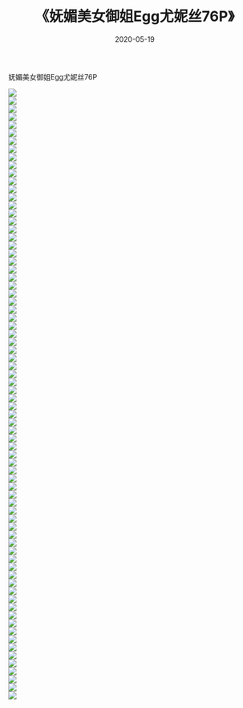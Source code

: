 ﻿---
layout: post
title:  《妩媚美女御姐Egg尤妮丝76P》
date:   2020-05-19
img: http://img.660000.xyz/Sharelink/性感/2020/妩媚美女御姐Egg尤妮丝76P/000.jpg
categories: [美女, 清纯, 唯美]
---

妩媚美女御姐Egg尤妮丝76P

  ![](http://img.660000.xyz/Sharelink/性感/2020/妩媚美女御姐Egg尤妮丝76P/001.jpg) <br> ![](http://img.660000.xyz/Sharelink/性感/2020/妩媚美女御姐Egg尤妮丝76P/002.jpg) <br> ![](http://img.660000.xyz/Sharelink/性感/2020/妩媚美女御姐Egg尤妮丝76P/003.jpg) <br> ![](http://img.660000.xyz/Sharelink/性感/2020/妩媚美女御姐Egg尤妮丝76P/004.jpg) <br> ![](http://img.660000.xyz/Sharelink/性感/2020/妩媚美女御姐Egg尤妮丝76P/005.jpg) <br> ![](http://img.660000.xyz/Sharelink/性感/2020/妩媚美女御姐Egg尤妮丝76P/006.jpg) <br> ![](http://img.660000.xyz/Sharelink/性感/2020/妩媚美女御姐Egg尤妮丝76P/007.jpg) <br> ![](http://img.660000.xyz/Sharelink/性感/2020/妩媚美女御姐Egg尤妮丝76P/008.jpg) <br> ![](http://img.660000.xyz/Sharelink/性感/2020/妩媚美女御姐Egg尤妮丝76P/009.jpg) <br> ![](http://img.660000.xyz/Sharelink/性感/2020/妩媚美女御姐Egg尤妮丝76P/010.jpg) <br> ![](http://img.660000.xyz/Sharelink/性感/2020/妩媚美女御姐Egg尤妮丝76P/011.jpg) <br> ![](http://img.660000.xyz/Sharelink/性感/2020/妩媚美女御姐Egg尤妮丝76P/012.jpg) <br> ![](http://img.660000.xyz/Sharelink/性感/2020/妩媚美女御姐Egg尤妮丝76P/013.jpg) <br> ![](http://img.660000.xyz/Sharelink/性感/2020/妩媚美女御姐Egg尤妮丝76P/014.jpg) <br> ![](http://img.660000.xyz/Sharelink/性感/2020/妩媚美女御姐Egg尤妮丝76P/015.jpg) <br> ![](http://img.660000.xyz/Sharelink/性感/2020/妩媚美女御姐Egg尤妮丝76P/016.jpg) <br> ![](http://img.660000.xyz/Sharelink/性感/2020/妩媚美女御姐Egg尤妮丝76P/017.jpg) <br> ![](http://img.660000.xyz/Sharelink/性感/2020/妩媚美女御姐Egg尤妮丝76P/018.jpg) <br> ![](http://img.660000.xyz/Sharelink/性感/2020/妩媚美女御姐Egg尤妮丝76P/019.jpg) <br> ![](http://img.660000.xyz/Sharelink/性感/2020/妩媚美女御姐Egg尤妮丝76P/020.jpg) <br> ![](http://img.660000.xyz/Sharelink/性感/2020/妩媚美女御姐Egg尤妮丝76P/021.jpg) <br> ![](http://img.660000.xyz/Sharelink/性感/2020/妩媚美女御姐Egg尤妮丝76P/022.jpg) <br> ![](http://img.660000.xyz/Sharelink/性感/2020/妩媚美女御姐Egg尤妮丝76P/023.jpg) <br> ![](http://img.660000.xyz/Sharelink/性感/2020/妩媚美女御姐Egg尤妮丝76P/024.jpg) <br> ![](http://img.660000.xyz/Sharelink/性感/2020/妩媚美女御姐Egg尤妮丝76P/025.jpg) <br> ![](http://img.660000.xyz/Sharelink/性感/2020/妩媚美女御姐Egg尤妮丝76P/026.jpg) <br> ![](http://img.660000.xyz/Sharelink/性感/2020/妩媚美女御姐Egg尤妮丝76P/027.jpg) <br> ![](http://img.660000.xyz/Sharelink/性感/2020/妩媚美女御姐Egg尤妮丝76P/028.jpg) <br> ![](http://img.660000.xyz/Sharelink/性感/2020/妩媚美女御姐Egg尤妮丝76P/029.jpg) <br> ![](http://img.660000.xyz/Sharelink/性感/2020/妩媚美女御姐Egg尤妮丝76P/030.jpg) <br> ![](http://img.660000.xyz/Sharelink/性感/2020/妩媚美女御姐Egg尤妮丝76P/031.jpg) <br> ![](http://img.660000.xyz/Sharelink/性感/2020/妩媚美女御姐Egg尤妮丝76P/032.jpg) <br> ![](http://img.660000.xyz/Sharelink/性感/2020/妩媚美女御姐Egg尤妮丝76P/033.jpg) <br> ![](http://img.660000.xyz/Sharelink/性感/2020/妩媚美女御姐Egg尤妮丝76P/034.jpg) <br> ![](http://img.660000.xyz/Sharelink/性感/2020/妩媚美女御姐Egg尤妮丝76P/035.jpg) <br> ![](http://img.660000.xyz/Sharelink/性感/2020/妩媚美女御姐Egg尤妮丝76P/036.jpg) <br> ![](http://img.660000.xyz/Sharelink/性感/2020/妩媚美女御姐Egg尤妮丝76P/037.jpg) <br> ![](http://img.660000.xyz/Sharelink/性感/2020/妩媚美女御姐Egg尤妮丝76P/038.jpg) <br> ![](http://img.660000.xyz/Sharelink/性感/2020/妩媚美女御姐Egg尤妮丝76P/039.jpg) <br> ![](http://img.660000.xyz/Sharelink/性感/2020/妩媚美女御姐Egg尤妮丝76P/040.jpg) <br> ![](http://img.660000.xyz/Sharelink/性感/2020/妩媚美女御姐Egg尤妮丝76P/041.jpg) <br> ![](http://img.660000.xyz/Sharelink/性感/2020/妩媚美女御姐Egg尤妮丝76P/042.jpg) <br> ![](http://img.660000.xyz/Sharelink/性感/2020/妩媚美女御姐Egg尤妮丝76P/043.jpg) <br> ![](http://img.660000.xyz/Sharelink/性感/2020/妩媚美女御姐Egg尤妮丝76P/044.jpg) <br> ![](http://img.660000.xyz/Sharelink/性感/2020/妩媚美女御姐Egg尤妮丝76P/045.jpg) <br> ![](http://img.660000.xyz/Sharelink/性感/2020/妩媚美女御姐Egg尤妮丝76P/046.jpg) <br> ![](http://img.660000.xyz/Sharelink/性感/2020/妩媚美女御姐Egg尤妮丝76P/047.jpg) <br> ![](http://img.660000.xyz/Sharelink/性感/2020/妩媚美女御姐Egg尤妮丝76P/048.jpg) <br> ![](http://img.660000.xyz/Sharelink/性感/2020/妩媚美女御姐Egg尤妮丝76P/049.jpg) <br> ![](http://img.660000.xyz/Sharelink/性感/2020/妩媚美女御姐Egg尤妮丝76P/050.jpg) <br> ![](http://img.660000.xyz/Sharelink/性感/2020/妩媚美女御姐Egg尤妮丝76P/051.jpg) <br> ![](http://img.660000.xyz/Sharelink/性感/2020/妩媚美女御姐Egg尤妮丝76P/052.jpg) <br> ![](http://img.660000.xyz/Sharelink/性感/2020/妩媚美女御姐Egg尤妮丝76P/053.jpg) <br> ![](http://img.660000.xyz/Sharelink/性感/2020/妩媚美女御姐Egg尤妮丝76P/054.jpg) <br> ![](http://img.660000.xyz/Sharelink/性感/2020/妩媚美女御姐Egg尤妮丝76P/055.jpg) <br> ![](http://img.660000.xyz/Sharelink/性感/2020/妩媚美女御姐Egg尤妮丝76P/056.jpg) <br> ![](http://img.660000.xyz/Sharelink/性感/2020/妩媚美女御姐Egg尤妮丝76P/057.jpg) <br> ![](http://img.660000.xyz/Sharelink/性感/2020/妩媚美女御姐Egg尤妮丝76P/058.jpg) <br> ![](http://img.660000.xyz/Sharelink/性感/2020/妩媚美女御姐Egg尤妮丝76P/059.jpg) <br> ![](http://img.660000.xyz/Sharelink/性感/2020/妩媚美女御姐Egg尤妮丝76P/060.jpg) <br> ![](http://img.660000.xyz/Sharelink/性感/2020/妩媚美女御姐Egg尤妮丝76P/061.jpg) <br> ![](http://img.660000.xyz/Sharelink/性感/2020/妩媚美女御姐Egg尤妮丝76P/062.jpg) <br> ![](http://img.660000.xyz/Sharelink/性感/2020/妩媚美女御姐Egg尤妮丝76P/063.jpg) <br> ![](http://img.660000.xyz/Sharelink/性感/2020/妩媚美女御姐Egg尤妮丝76P/064.jpg) <br> ![](http://img.660000.xyz/Sharelink/性感/2020/妩媚美女御姐Egg尤妮丝76P/065.jpg) <br> ![](http://img.660000.xyz/Sharelink/性感/2020/妩媚美女御姐Egg尤妮丝76P/066.jpg) <br> ![](http://img.660000.xyz/Sharelink/性感/2020/妩媚美女御姐Egg尤妮丝76P/067.jpg) <br> ![](http://img.660000.xyz/Sharelink/性感/2020/妩媚美女御姐Egg尤妮丝76P/068.jpg) <br> ![](http://img.660000.xyz/Sharelink/性感/2020/妩媚美女御姐Egg尤妮丝76P/069.jpg) <br> ![](http://img.660000.xyz/Sharelink/性感/2020/妩媚美女御姐Egg尤妮丝76P/070.jpg) <br> ![](http://img.660000.xyz/Sharelink/性感/2020/妩媚美女御姐Egg尤妮丝76P/071.jpg) <br> ![](http://img.660000.xyz/Sharelink/性感/2020/妩媚美女御姐Egg尤妮丝76P/072.jpg) <br> ![](http://img.660000.xyz/Sharelink/性感/2020/妩媚美女御姐Egg尤妮丝76P/073.jpg) <br> ![](http://img.660000.xyz/Sharelink/性感/2020/妩媚美女御姐Egg尤妮丝76P/074.jpg) <br> ![](http://img.660000.xyz/Sharelink/性感/2020/妩媚美女御姐Egg尤妮丝76P/075.jpg) <br> ![](http://img.660000.xyz/Sharelink/性感/2020/妩媚美女御姐Egg尤妮丝76P/076.jpg) <br>